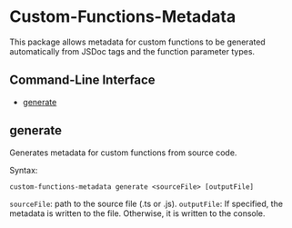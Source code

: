 # Custom-Functions-Metadata

This package allows metadata for custom functions to be generated automatically from JSDoc tags and the function parameter types.

## Command-Line Interface

* [generate](#generate)

## generate
 
Generates metadata for custom functions from source code. 

Syntax:

`custom-functions-metadata generate <sourceFile> [outputFile]`

`sourceFile`: path to the source file (.ts or .js).
`outputFile`: If specified, the metadata is written to the file. Otherwise, it is written to the console.

